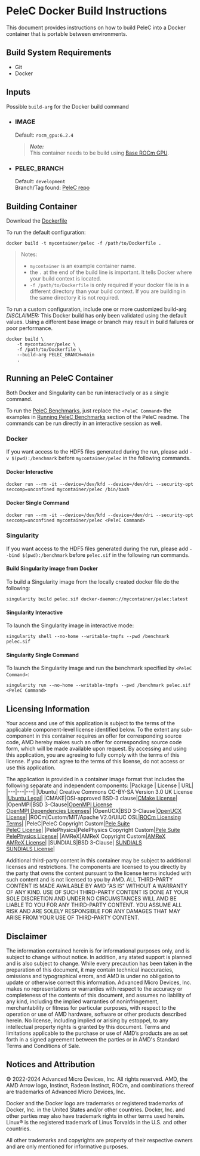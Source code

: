 # PeleC Docker Build Instructions 
This document provides instructions on how to build PeleC into a Docker container that is portable between environments.


## Build System Requirements
- Git
- Docker

## Inputs
Possible `build-arg` for the Docker build command  

- ### IMAGE
    Default: `rocm_gpu:6.2.4`  
    > ***Note:***  
    >  This container needs to be build using [Base ROCm GPU](/base-gpu-mpi-rocm-docker/Dockerfile).

- ### PELEC_BRANCH
    Default: `development`  
    Branch/Tag found: [PeleC repo](https://github.com/AMReX-Combustion/pelec/)


## Building Container
Download the [Dockerfile](/pelec/docker/Dockerfile)

To run the default configuration:
```
docker build -t mycontainer/pelec -f /path/to/Dockerfile . 
```
> Notes:  
>- `mycontainer` is an example container name.
>- the `.` at the end of the build line is important. It tells Docker where your build context is located.
>- `-f /path/to/Dockerfile` is only required if your docker file is in a different directory than your build context. If you are building in the same directory it is not required. 

To run a custom configuration, include one or more customized build-arg  
*DISCLAIMER:* This Docker build has only been validated using the default values. Using a different base image or branch may result in build failures or poor performance.  

```
docker build \
    -t mycontainer/pelec \
    -f /path/to/Dockerfile \
    --build-arg PELEC_BRANCH=main
    . 
```

## Running an PeleC Container
Both Docker and Singularity can be run interactively or as a single command.

To run the [PeleC Benchmarks](/pelec/README.md#running-pelec-benchmarks), just replace the `<PeleC Command>` the examples in [Running PeleC Benchmarks](/pelec/README.md#running-pelec-benchmarks) section of the PeleC readme. The commands can be run directly in an interactive session as well. 

### Docker  
If you want access to the HDF5 files generated during the run, please add `-v $(pwd):/benchmark` before `mycontainer/pelec` in the following commands. 

#### Docker Interactive
```
docker run --rm -it --device=/dev/kfd --device=/dev/dri --security-opt seccomp=unconfined mycontainer/pelec /bin/bash
```
#### Docker Single Command
```
docker run --rm -it --device=/dev/kfd --device=/dev/dri --security-opt seccomp=unconfined mycontainer/pelec <PeleC Command>
```

### Singularity  
If you want access to the HDF5 files generated during the run, please add `--bind $(pwd):/benchmark` before `pelec.sif` in the following run commands.
#### Build Singularity image from Docker
To build a Singularity image from the locally created docker file do the following:
```
singularity build pelec.sif docker-daemon://mycontainer/pelec:latest
```

#### Singularity Interactive
To launch the Singularity image in interactive mode:
```
singularity shell --no-home --writable-tmpfs --pwd /benchmark pelec.sif
```

#### Singularity Single Command
To launch the Singularity image and run the benchmark specified by `<PeleC Command>`:
```
singularity run --no-home --writable-tmpfs --pwd /benchmark pelec.sif <PeleC Command>
```



## Licensing Information
Your access and use of this application is subject to the terms of the applicable component-level license identified below. To the extent any sub-component in this container requires an offer for corresponding source code, AMD hereby makes such an offer for corresponding source code form, which will be made available upon request. By accessing and using this application, you are agreeing to fully comply with the terms of this license. If you do not agree to the terms of this license, do not access or use this application.

The application is provided in a container image format that includes the following separate and independent components:
|Package | License | URL|
|---|---|---|
|Ubuntu| Creative Commons CC-BY-SA Version 3.0 UK License |[Ubuntu Legal](https://ubuntu.com/legal)|
|CMAKE|OSI-approved BSD-3 clause|[CMake License](https://cmake.org/licensing/)|
|OpenMPI|BSD 3-Clause|[OpenMPI License](https://www-lb.open-mpi.org/community/license.php)<br /> [OpenMPI Dependencies Licenses](https://docs.open-mpi.org/en/v5.0.x/license/index.html)|
|OpenUCX|BSD 3-Clause|[OpenUCX License](https://openucx.org/license/)|
|ROCm|Custom/MIT/Apache V2.0/UIUC OSL|[ROCm Licensing Terms](https://rocm.docs.amd.com/en/latest/release/licensing.html)|
|PeleC|PeleC Copyright Custom|[Pele Suite](https://amrex-combustion.github.io/)<br />[PeleC License](https://github.com/AMReX-Combustion/PeleC?tab=License-1-ov-file)|
|PelePhysics|PelePhysics Copyright Custom|[Pele Suite](https://amrex-combustion.github.io/)<br />[PelePhysics License](https://github.com/AMReX-Combustion/PelePhysics?tab=License-1-ov-file)|
|AMReX|AMReX Copyright Custom|[AMReX](https://github.com/AMReX-Codes)<br />[AMReX License](https://github.com/AMReX-Codes/amrex?tab=License-1-ov-file)|
|SUNDIALS|BSD 3-Clause| [SUNDIALS](https://github.com/LLNL/sundials/)<br />[SUNDIALS License](https://github.com/LLNL/sundials?tab=License-1-ov-file)|



Additional third-party content in this container may be subject to additional licenses and restrictions. The components are licensed to you directly by the party that owns the content pursuant to the license terms included with such content and is not licensed to you by AMD. ALL THIRD-PARTY CONTENT IS MADE AVAILABLE BY AMD “AS IS” WITHOUT A WARRANTY OF ANY KIND. USE OF SUCH THIRD-PARTY CONTENT IS DONE AT YOUR SOLE DISCRETION AND UNDER NO CIRCUMSTANCES WILL AMD BE LIABLE TO YOU FOR ANY THIRD-PARTY CONTENT. YOU ASSUME ALL RISK AND ARE SOLELY RESPONSIBLE FOR ANY DAMAGES THAT MAY ARISE FROM YOUR USE OF THIRD-PARTY CONTENT.

## Disclaimer
The information contained herein is for informational purposes only, and is subject to change without notice. In addition, any stated support is planned and is also subject to change. While every precaution has been taken in the preparation of this document, it may contain technical inaccuracies, omissions and typographical errors, and AMD is under no obligation to update or otherwise correct this information. Advanced Micro Devices, Inc. makes no representations or warranties with respect to the accuracy or completeness of the contents of this document, and assumes no liability of any kind, including the implied warranties of noninfringement, merchantability or fitness for particular purposes, with respect to the operation or use of AMD hardware, software or other products described herein. No license, including implied or arising by estoppel, to any intellectual property rights is granted by this document. Terms and limitations applicable to the purchase or use of AMD’s products are as set forth in a signed agreement between the parties or in AMD's Standard Terms and Conditions of Sale.

## Notices and Attribution
© 2022-2024 Advanced Micro Devices, Inc. All rights reserved. AMD, the AMD Arrow logo, Instinct, Radeon Instinct, ROCm, and combinations thereof are trademarks of Advanced Micro Devices, Inc.

Docker and the Docker logo are trademarks or registered trademarks of Docker, Inc. in the United States and/or other countries. Docker, Inc. and other parties may also have trademark rights in other terms used herein. Linux® is the registered trademark of Linus Torvalds in the U.S. and other countries.

All other trademarks and copyrights are property of their respective owners and are only mentioned for informative purposes.
